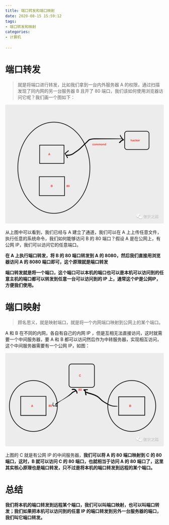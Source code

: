 ```yaml
---
title: 端口转发和端口映射
date: 2020-08-15 15:59:12
tags:
- 端口转发和映射
categories:
- 计算机

---
```



# 端口转发 #

> 就是将端口进行转发，比如我们拿到一台内外服务器 A 的权限，通过扫描发现了同内网的另一台服务器 B 且开了 80 端口，我们该如何使用浏览器访问它呢？我们画一个图如下：

![端口转发](/images/计算机/端口/端口转发.png)


从上图中可以看到，我们已经与 A 建立了通道，我们可以在 A 上上传任意文件，执行任意的系统命令，我们如何能够访问 B 的 80 端口？假设 A 是在公网上，有公网 IP，我们可以访问它的任意端口。

**在 A 上执行端口转发，将 B 的 80 端口转发到 A 的 8080，然后我们直接用浏览器访问 A 的 8080 端口即可，这个原理就是端口转发**

**端口转发就是将一个端口，这个端口可以本机的端口也可以是本机可以访问到的任意主机的端口都可以转发到任意一台可以访问到的 IP 上，通常这个IP是公网IP，方便我们使用。**



# 端口映射 #


> 顾名思义，就是映射端口，就是将一个内网端口映射到公网上的某个端口。


A 和 B 在不同的内网，各自有自己的内网 IP ，但是互相无法直接访问，这时就需要一个中间服务器，要 A 和 B 都可以访问然后作为中转服务器，实现相互访问，这个中间服务器需要有一个公网 IP，如图：

![端口映射2](/images/计算机/端口/端口映射2.png)


上图的 C 就是有公网 IP 的中间服务器，**我们可以将 A 的 80 端口映射到 C 的 80 端口，这时，B 就可以访问 C 的 80 端口，也就相当于访问 A 的 80 端口了，这里其实核心原理也是端口转发，只不过是将本机的端口转发到远程的某个端口。**



# 总结 #

**我们将本机的端口转发到远程某个端口，我们可以叫端口映射，也可以叫端口转发；我们如果把本机可以访问到的任意 IP 的端口转发到另外一台服务器的端口，我们叫它端口转发。**